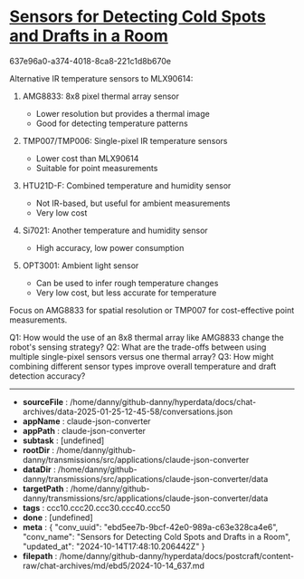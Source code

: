 # [Sensors for Detecting Cold Spots and Drafts in a Room](https://claude.ai/chat/ebd5ee7b-9bcf-42e0-989a-c63e328ca4e6)

637e96a0-a374-4018-8ca8-221c1d8b670e

 Alternative IR temperature sensors to MLX90614:

1. AMG8833: 8x8 pixel thermal array sensor
   - Lower resolution but provides a thermal image
   - Good for detecting temperature patterns

2. TMP007/TMP006: Single-pixel IR temperature sensors
   - Lower cost than MLX90614
   - Suitable for point measurements

3. HTU21D-F: Combined temperature and humidity sensor
   - Not IR-based, but useful for ambient measurements
   - Very low cost

4. Si7021: Another temperature and humidity sensor
   - High accuracy, low power consumption

5. OPT3001: Ambient light sensor
   - Can be used to infer rough temperature changes
   - Very low cost, but less accurate for temperature

Focus on AMG8833 for spatial resolution or TMP007 for cost-effective point measurements.

Q1: How would the use of an 8x8 thermal array like AMG8833 change the robot's sensing strategy?
Q2: What are the trade-offs between using multiple single-pixel sensors versus one thermal array?
Q3: How might combining different sensor types improve overall temperature and draft detection accuracy?

---

* **sourceFile** : /home/danny/github-danny/hyperdata/docs/chat-archives/data-2025-01-25-12-45-58/conversations.json
* **appName** : claude-json-converter
* **appPath** : claude-json-converter
* **subtask** : [undefined]
* **rootDir** : /home/danny/github-danny/transmissions/src/applications/claude-json-converter
* **dataDir** : /home/danny/github-danny/transmissions/src/applications/claude-json-converter/data
* **targetPath** : /home/danny/github-danny/transmissions/src/applications/claude-json-converter/data
* **tags** : ccc10.ccc20.ccc30.ccc40.ccc50
* **done** : [undefined]
* **meta** : {
  "conv_uuid": "ebd5ee7b-9bcf-42e0-989a-c63e328ca4e6",
  "conv_name": "Sensors for Detecting Cold Spots and Drafts in a Room",
  "updated_at": "2024-10-14T17:48:10.206442Z"
}
* **filepath** : /home/danny/github-danny/hyperdata/docs/postcraft/content-raw/chat-archives/md/ebd5/2024-10-14_637.md